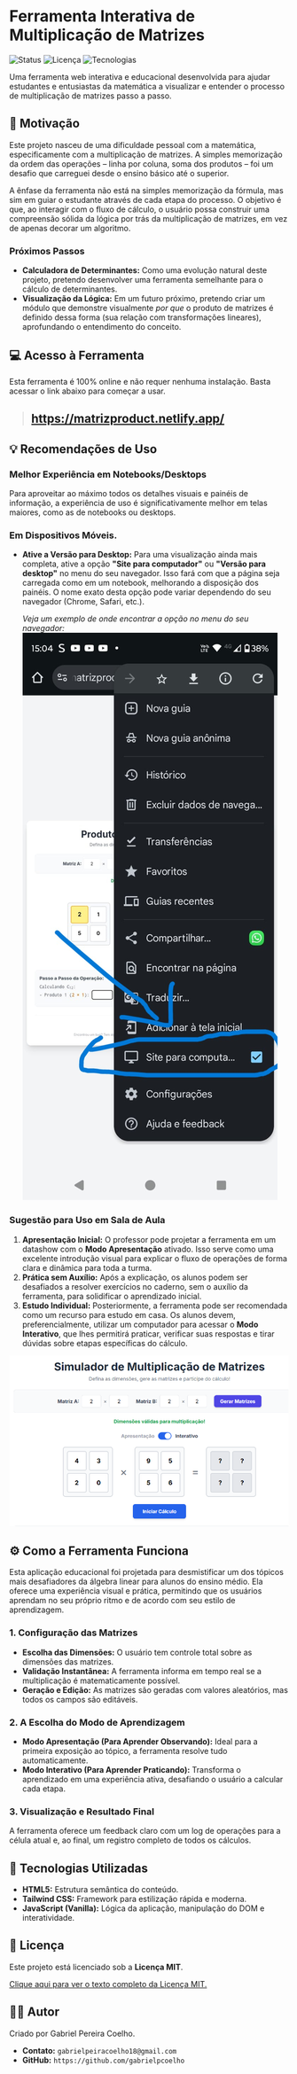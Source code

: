# Ferramenta Interativa de Multiplicação de Matrizes

![Status](https://img.shields.io/badge/status-concluído-brightgreen)
![Licença](https://img.shields.io/badge/Licença-MIT-yellow.svg)
![Tecnologias](https://img.shields.io/badge/code-HTML%2C%20CSS%2C%20JS-blue)

Uma ferramenta web interativa e educacional desenvolvida para ajudar estudantes e entusiastas da matemática a visualizar e entender o processo de multiplicação de matrizes passo a passo.

## 🎯 Motivação

Este projeto nasceu de uma dificuldade pessoal com a matemática, especificamente com a multiplicação de matrizes. A simples memorização da ordem das operações – linha por coluna, soma dos produtos – foi um desafio que carreguei desde o ensino básico até o superior.

A ênfase da ferramenta não está na simples memorização da fórmula, mas sim em guiar o estudante através de cada etapa do processo. O objetivo é que, ao interagir com o fluxo de cálculo, o usuário possa construir uma compreensão sólida da lógica por trás da multiplicação de matrizes, em vez de apenas decorar um algoritmo.

### Próximos Passos

* **Calculadora de Determinantes:** Como uma evolução natural deste projeto, pretendo desenvolver uma ferramenta semelhante para o cálculo de determinantes.
* **Visualização da Lógica:** Em um futuro próximo, pretendo criar um módulo que demonstre visualmente *por que* o produto de matrizes é definido dessa forma (sua relação com transformações lineares), aprofundando o entendimento do conceito.

## 💻 Acesso à Ferramenta

Esta ferramenta é 100% online e não requer nenhuma instalação. Basta acessar o link abaixo para começar a usar.

> ## **https://matrizproduct.netlify.app/**

## 💡 Recomendações de Uso

### Melhor Experiência em Notebooks/Desktops

Para aproveitar ao máximo todos os detalhes visuais e painéis de informação, a experiência de uso é significativamente melhor em telas maiores, como as de notebooks ou desktops.

### Em Dispositivos Móveis.

* **Ative a Versão para Desktop:** Para uma visualização ainda mais completa, ative a opção **"Site para computador"** ou **"Versão para desktop"** no menu do seu navegador. Isso fará com que a página seja carregada como em um notebook, melhorando a disposição dos painéis. O nome exato desta opção pode variar dependendo do seu navegador (Chrome, Safari, etc.).

  *Veja um exemplo de onde encontrar a opção no menu do seu navegador:*
  ![Exemplo da opção 'Site para computador'](imagens/imagen2.jpeg)

### Sugestão para Uso em Sala de Aula

1. **Apresentação Inicial:** O professor pode projetar a ferramenta em um datashow com o **Modo Apresentação** ativado. Isso serve como uma excelente introdução visual para explicar o fluxo de operações de forma clara e dinâmica para toda a turma.
2. **Prática sem Auxílio:** Após a explicação, os alunos podem ser desafiados a resolver exercícios no caderno, sem o auxílio da ferramenta, para solidificar o aprendizado inicial.
3. **Estudo Individual:** Posteriormente, a ferramenta pode ser recomendada como um recurso para estudo em casa. Os alunos devem, preferencialmente, utilizar um computador para acessar o **Modo Interativo**, que lhes permitirá praticar, verificar suas respostas e tirar dúvidas sobre etapas específicas do cálculo.

![Screenshot da Ferramenta](imagens/image.png)

## ⚙️ Como a Ferramenta Funciona

Esta aplicação educacional foi projetada para desmistificar um dos tópicos mais desafiadores da álgebra linear para alunos do ensino médio. Ela oferece uma experiência visual e prática, permitindo que os usuários aprendam no seu próprio ritmo e de acordo com seu estilo de aprendizagem.

### 1. Configuração das Matrizes

* **Escolha das Dimensões:** O usuário tem controle total sobre as dimensões das matrizes.
* **Validação Instantânea:** A ferramenta informa em tempo real se a multiplicação é matematicamente possível.
* **Geração e Edição:** As matrizes são geradas com valores aleatórios, mas todos os campos são editáveis.

### 2. A Escolha do Modo de Aprendizagem

* **Modo Apresentação (Para Aprender Observando):** Ideal para a primeira exposição ao tópico, a ferramenta resolve tudo automaticamente.
* **Modo Interativo (Para Aprender Praticando):** Transforma o aprendizado em uma experiência ativa, desafiando o usuário a calcular cada etapa.

### 3. Visualização e Resultado Final

A ferramenta oferece um feedback claro com um log de operações para a célula atual e, ao final, um registro completo de todos os cálculos.

## 🚀 Tecnologias Utilizadas

* **HTML5:** Estrutura semântica do conteúdo.
* **Tailwind CSS:** Framework para estilização rápida e moderna.
* **JavaScript (Vanilla):** Lógica da aplicação, manipulação do DOM e interatividade.

## 📜 Licença

Este projeto está licenciado sob a **Licença MIT**.

[Clique aqui para ver o texto completo da Licença MIT.](https://opensource.org/licenses/MIT)

## 👨‍💻 Autor

Criado por Gabriel Pereira Coelho.

* **Contato:** `gabrielpeiracoelho18@gmail.com`
* **GitHub:** `https://github.com/gabrielpcoelho`
